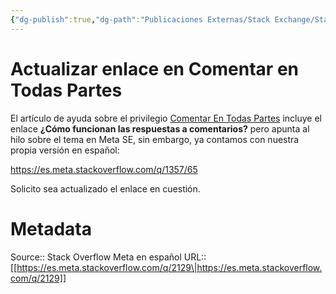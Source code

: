 ```yaml
---
{"dg-publish":true,"dg-path":"Publicaciones Externas/Stack Exchange/Stack Overflow en español/Stack Overflow en español Meta/es.meta.stackoverflow.com-2129.md","permalink":"/publicaciones-externas/stack-exchange/stack-overflow-en-espanol/stack-overflow-en-espanol-meta/es-meta-stackoverflow-com-2129/","title":"Actualizar enlace en Comentar en Todas Partes","hide":true,"noteIcon":"\"0\"","created":"2024-04-03T12:49:10.680-06:00","updated":"2024-04-05T16:44:01.337-06:00"}
---
```


# Actualizar enlace en Comentar en Todas Partes

El artículo de ayuda sobre el privilegio [Comentar En Todas Partes][1] incluye el enlace **¿Cómo funcionan las respuestas a comentarios?** pero apunta al hilo sobre el tema en Meta SE, sin embargo, ya contamos con nuestra propia versión en español:

https://es.meta.stackoverflow.com/q/1357/65

Solicito sea actualizado el enlace en cuestión.


  [1]: https://es.stackoverflow.com/help/privileges/comment

# Metadata
Source:: Stack Overflow Meta en español
URL:: [[https://es.meta.stackoverflow.com/q/2129\|https://es.meta.stackoverflow.com/q/2129]]

